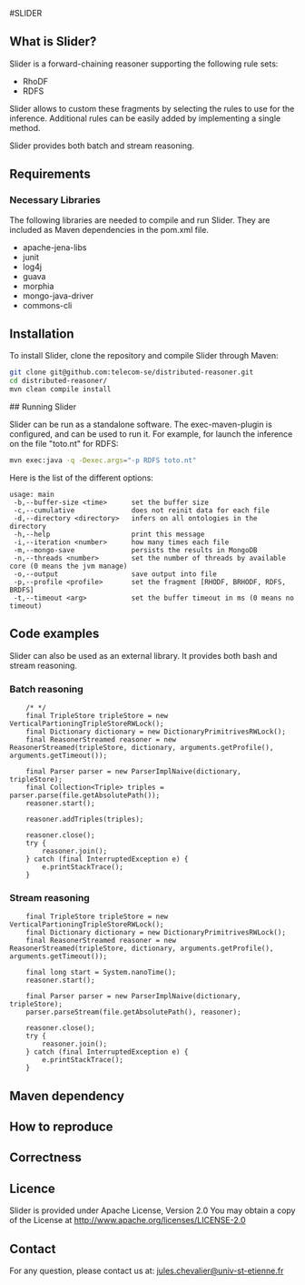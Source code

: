#SLIDER

## What is Slider?

Slider is a forward-chaining reasoner supporting the following rule sets:

 - RhoDF
 - RDFS

Slider allows to custom these fragments by selecting the rules to use for the inference.
Additional rules can be easily added by implementing a single method.

Slider provides both batch and stream reasoning.

## Requirements

### Necessary Libraries

The following libraries are needed to compile and run Slider.
They are included as Maven dependencies in the pom.xml file.

 - apache-jena-libs
 - junit
 - log4j
 - guava
 - morphia
 - mongo-java-driver
 - commons-cli

## Installation

To install Slider, clone the repository and compile Slider through Maven:

```bash
git clone git@github.com:telecom-se/distributed-reasoner.git
cd distributed-reasoner/
mvn clean compile install
```

## Running Slider

Slider can be run as a standalone software.
The exec-maven-plugin is configured, and can be used to run it.
For example, for launch the inference on the file "toto.nt" for RDFS:
```bash
mvn exec:java -q -Dexec.args="-p RDFS toto.nt"
```

Here is the list of the different options:
```
usage: main
 -b,--buffer-size <time>      set the buffer size
 -c,--cumulative              does not reinit data for each file
 -d,--directory <directory>   infers on all ontologies in the directory
 -h,--help                    print this message
 -i,--iteration <number>      how many times each file
 -m,--mongo-save              persists the results in MongoDB
 -n,--threads <number>        set the number of threads by available core (0 means the jvm manage)
 -o,--output                  save output into file
 -p,--profile <profile>       set the fragment [RHODF, BRHODF, RDFS, BRDFS]
 -t,--timeout <arg>           set the buffer timeout in ms (0 means no timeout)
```
## Code examples

Slider can also be used as an external library.
It provides both bash and stream reasoning.

### Batch reasoning
        /* */
        final TripleStore tripleStore = new VerticalPartioningTripleStoreRWLock();
        final Dictionary dictionary = new DictionaryPrimitrivesRWLock();
        final ReasonerStreamed reasoner = new ReasonerStreamed(tripleStore, dictionary, arguments.getProfile(), arguments.getTimeout());

        final Parser parser = new ParserImplNaive(dictionary, tripleStore);
        final Collection<Triple> triples = parser.parse(file.getAbsolutePath());
        reasoner.start();

        reasoner.addTriples(triples);

        reasoner.close();
        try {
            reasoner.join();
        } catch (final InterruptedException e) {
            e.printStackTrace();
        }

### Stream reasoning

		final TripleStore tripleStore = new VerticalPartioningTripleStoreRWLock();
        final Dictionary dictionary = new DictionaryPrimitrivesRWLock();
        final ReasonerStreamed reasoner = new ReasonerStreamed(tripleStore, dictionary, arguments.getProfile(), arguments.getTimeout());

        final long start = System.nanoTime();
        reasoner.start();

        final Parser parser = new ParserImplNaive(dictionary, tripleStore);
        parser.parseStream(file.getAbsolutePath(), reasoner);

        reasoner.close();
        try {
            reasoner.join();
        } catch (final InterruptedException e) {
            e.printStackTrace();
        }

## Maven dependency

## How to reproduce

## Correctness

## Licence

Slider is provided under Apache License, Version 2.0
You may obtain a copy of the License at http://www.apache.org/licenses/LICENSE-2.0

## Contact

For any question, please contact us at: jules.chevalier@univ-st-etienne.fr